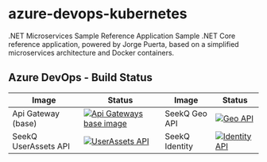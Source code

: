 # azure-devops-kubernetes

.NET Microservices Sample Reference Application
Sample .NET Core reference application, powered by Jorge Puerta, based on a simplified microservices architecture and Docker containers.

## Azure DevOps - Build Status

| Image | Status | Image | Status |
| ------------- | ------------- | ------------- | ------------- |
| Api Gateway (base) |  [![Api Gateways base image](https://jorgepuerta.visualstudio.com/SeekQ/_apis/build/status/jorgepuerta00.azure-devops-kubernetes?branchName=main)](https://jorgepuerta.visualstudio.com/SeekQ/_build/latest?definitionId=8&branchName=main) | SeekQ Geo API | [![Geo API](https://jorgepuerta.visualstudio.com/SeekQ/_apis/build/status/jorgepuerta00.azure-devops-kubernetes?branchName=main)](https://jorgepuerta.visualstudio.com/SeekQ/_build/latest?definitionId=8&branchName=main) |
| SeekQ UserAssets API | [![UserAssets API](https://jorgepuerta.visualstudio.com/SeekQ/_apis/build/status/jorgepuerta00.azure-devops-kubernetes?branchName=main)](https://jorgepuerta.visualstudio.com/SeekQ/_build/latest?definitionId=8&branchName=main) | SeekQ Identity | [![Identity API](https://jorgepuerta.visualstudio.com/SeekQ/_apis/build/status/jorgepuerta00.azure-devops-kubernetes?branchName=main)](https://jorgepuerta.visualstudio.com/SeekQ/_build/latest?definitionId=8&branchName=main) |